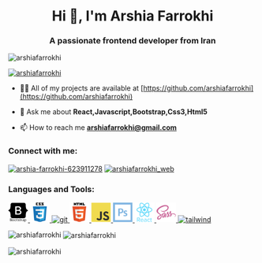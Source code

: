<h1 align="center">Hi 👋, I'm Arshia Farrokhi</h1>
<h3 align="center">A passionate frontend developer from Iran</h3>

<p align="left"> <img src="https://komarev.com/ghpvc/?username=arshiafarrokhi&label=Profile%20views&color=0e75b6&style=flat" alt="arshiafarrokhi" /> </p>

<p align="left"> <a href="https://github.com/ryo-ma/github-profile-trophy"><img src="https://github-profile-trophy.vercel.app/?username=arshiafarrokhi" alt="arshiafarrokhi" /></a> </p>

- 👨‍💻 All of my projects are available at [https://github.com/arshiafarrokhi](https://github.com/arshiafarrokhi)

- 💬 Ask me about **React,Javascript,Bootstrap,Css3,Html5**

- 📫 How to reach me **arshiafarrokhi@gmail.com**

<h3 align="left">Connect with me:</h3>
<p align="left">
<a href="https://linkedin.com/in/arshia-farrokhi-623911278" target="blank"><img align="center" src="https://raw.githubusercontent.com/rahuldkjain/github-profile-readme-generator/master/src/images/icons/Social/linked-in-alt.svg" alt="arshia-farrokhi-623911278" height="30" width="40" /></a>
<a href="https://instagram.com/arshiafarrokhi_web" target="blank"><img align="center" src="https://raw.githubusercontent.com/rahuldkjain/github-profile-readme-generator/master/src/images/icons/Social/instagram.svg" alt="arshiafarrokhi_web" height="30" width="40" /></a>
</p>

<h3 align="left">Languages and Tools:</h3>
<p align="left"> <a href="https://getbootstrap.com" target="_blank" rel="noreferrer"> <img src="https://raw.githubusercontent.com/devicons/devicon/master/icons/bootstrap/bootstrap-plain-wordmark.svg" alt="bootstrap" width="40" height="40"/> </a> <a href="https://www.w3schools.com/css/" target="_blank" rel="noreferrer"> <img src="https://raw.githubusercontent.com/devicons/devicon/master/icons/css3/css3-original-wordmark.svg" alt="css3" width="40" height="40"/> </a> <a href="https://git-scm.com/" target="_blank" rel="noreferrer"> <img src="https://www.vectorlogo.zone/logos/git-scm/git-scm-icon.svg" alt="git" width="40" height="40"/> </a> <a href="https://www.w3.org/html/" target="_blank" rel="noreferrer"> <img src="https://raw.githubusercontent.com/devicons/devicon/master/icons/html5/html5-original-wordmark.svg" alt="html5" width="40" height="40"/> </a> <a href="https://developer.mozilla.org/en-US/docs/Web/JavaScript" target="_blank" rel="noreferrer"> <img src="https://raw.githubusercontent.com/devicons/devicon/master/icons/javascript/javascript-original.svg" alt="javascript" width="40" height="40"/> </a> <a href="https://www.photoshop.com/en" target="_blank" rel="noreferrer"> <img src="https://raw.githubusercontent.com/devicons/devicon/master/icons/photoshop/photoshop-line.svg" alt="photoshop" width="40" height="40"/> </a> <a href="https://reactjs.org/" target="_blank" rel="noreferrer"> <img src="https://raw.githubusercontent.com/devicons/devicon/master/icons/react/react-original-wordmark.svg" alt="react" width="40" height="40"/> </a> <a href="https://sass-lang.com" target="_blank" rel="noreferrer"> <img src="https://raw.githubusercontent.com/devicons/devicon/master/icons/sass/sass-original.svg" alt="sass" width="40" height="40"/> </a> <a href="https://tailwindcss.com/" target="_blank" rel="noreferrer"> <img src="https://www.vectorlogo.zone/logos/tailwindcss/tailwindcss-icon.svg" alt="tailwind" width="40" height="40"/> </a> </p>

<p><img align="left" src="https://github-readme-stats.vercel.app/api/top-langs?username=arshiafarrokhi&show_icons=true&locale=en&layout=compact" alt="arshiafarrokhi" /></p>

<p>&nbsp;<img align="center" src="https://github-readme-stats.vercel.app/api?username=arshiafarrokhi&show_icons=true&locale=en" alt="arshiafarrokhi" /></p>

<p><img align="center" src="https://github-readme-streak-stats.herokuapp.com/?user=arshiafarrokhi&" alt="arshiafarrokhi" /></p>
